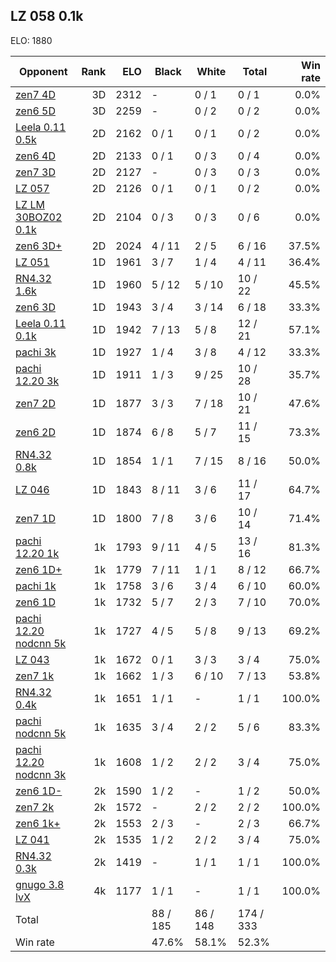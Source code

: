 ## LZ 058 0.1k ##

ELO: 1880

Opponent | Rank | ELO | Black | White | Total | Win rate
---------|-----:|----:|-------|-------|-------|-------:
[zen7 4D](zen7%204D.md) | 3D | 2312 | - | 0 / 1 | 0 / 1 | 0.0%
[zen6 5D](zen6%205D.md) | 3D | 2259 | - | 0 / 2 | 0 / 2 | 0.0%
[Leela 0.11 0.5k](Leela%200.11%200.5k.md) | 2D | 2162 | 0 / 1 | 0 / 1 | 0 / 2 | 0.0%
[zen6 4D](zen6%204D.md) | 2D | 2133 | 0 / 1 | 0 / 3 | 0 / 4 | 0.0%
[zen7 3D](zen7%203D.md) | 2D | 2127 | - | 0 / 3 | 0 / 3 | 0.0%
[LZ 057](LZ%20057.md) | 2D | 2126 | 0 / 1 | 0 / 1 | 0 / 2 | 0.0%
[LZ LM 30BOZ02 0.1k](LZ%20LM%2030BOZ02%200.1k.md) | 2D | 2104 | 0 / 3 | 0 / 3 | 0 / 6 | 0.0%
[zen6 3D+](zen6%203D+.md) | 2D | 2024 | 4 / 11 | 2 / 5 | 6 / 16 | 37.5%
[LZ 051](LZ%20051.md) | 1D | 1961 | 3 / 7 | 1 / 4 | 4 / 11 | 36.4%
[RN4.32 1.6k](RN4.32%201.6k.md) | 1D | 1960 | 5 / 12 | 5 / 10 | 10 / 22 | 45.5%
[zen6 3D](zen6%203D.md) | 1D | 1943 | 3 / 4 | 3 / 14 | 6 / 18 | 33.3%
[Leela 0.11 0.1k](Leela%200.11%200.1k.md) | 1D | 1942 | 7 / 13 | 5 / 8 | 12 / 21 | 57.1%
[pachi 3k](pachi%203k.md) | 1D | 1927 | 1 / 4 | 3 / 8 | 4 / 12 | 33.3%
[pachi 12.20 3k](pachi%2012.20%203k.md) | 1D | 1911 | 1 / 3 | 9 / 25 | 10 / 28 | 35.7%
[zen7 2D](zen7%202D.md) | 1D | 1877 | 3 / 3 | 7 / 18 | 10 / 21 | 47.6%
[zen6 2D](zen6%202D.md) | 1D | 1874 | 6 / 8 | 5 / 7 | 11 / 15 | 73.3%
[RN4.32 0.8k](RN4.32%200.8k.md) | 1D | 1854 | 1 / 1 | 7 / 15 | 8 / 16 | 50.0%
[LZ 046](LZ%20046.md) | 1D | 1843 | 8 / 11 | 3 / 6 | 11 / 17 | 64.7%
[zen7 1D](zen7%201D.md) | 1D | 1800 | 7 / 8 | 3 / 6 | 10 / 14 | 71.4%
[pachi 12.20 1k](pachi%2012.20%201k.md) | 1k | 1793 | 9 / 11 | 4 / 5 | 13 / 16 | 81.3%
[zen6 1D+](zen6%201D+.md) | 1k | 1779 | 7 / 11 | 1 / 1 | 8 / 12 | 66.7%
[pachi 1k](pachi%201k.md) | 1k | 1758 | 3 / 6 | 3 / 4 | 6 / 10 | 60.0%
[zen6 1D](zen6%201D.md) | 1k | 1732 | 5 / 7 | 2 / 3 | 7 / 10 | 70.0%
[pachi 12.20 nodcnn 5k](pachi%2012.20%20nodcnn%205k.md) | 1k | 1727 | 4 / 5 | 5 / 8 | 9 / 13 | 69.2%
[LZ 043](LZ%20043.md) | 1k | 1672 | 0 / 1 | 3 / 3 | 3 / 4 | 75.0%
[zen7 1k](zen7%201k.md) | 1k | 1662 | 1 / 3 | 6 / 10 | 7 / 13 | 53.8%
[RN4.32 0.4k](RN4.32%200.4k.md) | 1k | 1651 | 1 / 1 | - | 1 / 1 | 100.0%
[pachi nodcnn 5k](pachi%20nodcnn%205k.md) | 1k | 1635 | 3 / 4 | 2 / 2 | 5 / 6 | 83.3%
[pachi 12.20 nodcnn 3k](pachi%2012.20%20nodcnn%203k.md) | 1k | 1608 | 1 / 2 | 2 / 2 | 3 / 4 | 75.0%
[zen6 1D-](zen6%201D-.md) | 2k | 1590 | 1 / 2 | - | 1 / 2 | 50.0%
[zen7 2k](zen7%202k.md) | 2k | 1572 | - | 2 / 2 | 2 / 2 | 100.0%
[zen6 1k+](zen6%201k+.md) | 2k | 1553 | 2 / 3 | - | 2 / 3 | 66.7%
[LZ 041](LZ%20041.md) | 2k | 1535 | 1 / 2 | 2 / 2 | 3 / 4 | 75.0%
[RN4.32 0.3k](RN4.32%200.3k.md) | 2k | 1419 | - | 1 / 1 | 1 / 1 | 100.0%
[gnugo 3.8 lvX](gnugo%203.8%20lvX.md) | 4k | 1177 | 1 / 1 | - | 1 / 1 | 100.0%
Total | | | 88 / 185 | 86 / 148 | 174 / 333 | 
Win rate| | | 47.6% | 58.1% | 52.3% | 
